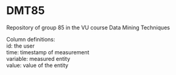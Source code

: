 # DMT85
Repository of group 85 in the VU course Data Mining Techniques

Column definitions:\
  id: the user\
  time: timestamp of measurement\
  variable: measured entity\
  value: value of the entity
